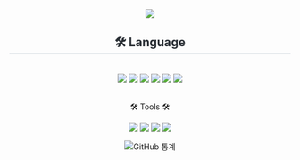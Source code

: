 <div align= "center">
    <img src="https://capsule-render.vercel.app/api?type=soft&color=gradient&height=180&text=Choi%20Seong%20Hwan&animation=fadeIn&fontColor=ffffff&fontSize=60" />
    </div>
    <div align= "center">
    <h2 style="border-bottom: 1px solid #d8dee4; color: #282d33;"> 🛠️ Language </h2> <br> 
    <div style="margin: 0 auto; text-align: center;" align= "center"> <img src="https://img.shields.io/badge/Java-007396?style=for-the-badge&logo=Java&logoColor=white">
          <img src="https://img.shields.io/badge/C-A8B9CC?style=for-the-badge&logo=C&logoColor=white">
          <img src="https://img.shields.io/badge/C++-00599C?style=for-the-badge&logo=C%2B%2B&logoColor=white">
          <img src="https://img.shields.io/badge/Android-3DDC84?style=for-the-badge&logo=Android&logoColor=white">
          <img src="https://img.shields.io/badge/Python-3776AB?style=for-the-badge&logo=Python&logoColor=white">
        <a href="#" target="_blank"><img src="https://img.shields.io/badge/Kotlin-7F52FF?style=flat-square&logo=Kotlin&logoColor=white" /></a><br>
          <br/></div>
        
   
<div align=center>
	<p>🛠 Tools 🛠</p>
</div>
<div align=center>
	<img src="https://img.shields.io/badge/Intellij_IDEA-000000?style=flat&logo=IntellijIDEA&logoColor=white" />
	<img src="https://img.shields.io/badge/Eclipse%20IDE-2C2255?style=flat&logo=EclipseIDE&logoColor=white" />
	<img src="https://img.shields.io/badge/Visual%20Studio%20Code-007ACC?style=flat&logo=VisualStudioCode&logoColor=white" />
	<img src="https://img.shields.io/badge/GitHub-181717?style=flat&logo=GitHub&logoColor=white" />
</div>

![GitHub 통계](https://github-readme-stats.vercel.app/api?username=se0nghwanchoi&include_all_commits=true&show_icons=true&theme=radical)

    
    
